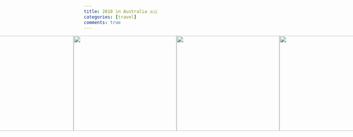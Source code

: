 ```yaml
---
title: 2018 in Australia 🇦🇺
categories: [travel]
comments: true
---
```

<div style="display: flex; justify-content: center;">
<img src="https://jieun-yyang.github.io/assets/img/perth1.JPG" style="width: 280px; height: 260px;"><br>
<img src="https://jieun-yyang.github.io/assets/img/perth2.jpg" style="width: 280px; height: 260px;"><br>
<img src="https://jieun-yyang.github.io/assets/img/perth3.jpg" style="width: 280px; height: 260px;"><br>
<img src="https://jieun-yyang.github.io/assets/img/perth4.jpg" style="width: 280px; height: 260px;"><br>
<img src="https://jieun-yyang.github.io/assets/img/perth5.JPG" style="width: 280px; height: 260px;"><br>
<img src="https://jieun-yyang.github.io/assets/img/perth6.jpg" style="width: 280px; height: 260px;"><br>
<img src="https://jieun-yyang.github.io/assets/img/perth7.jpg" style="width: 280px; height: 260px;"><br>
<img src="https://jieun-yyang.github.io/assets/img/perth8.jpg" style="width: 280px; height: 260px;"><br>
<img src="https://jieun-yyang.github.io/assets/img/perth9.jpg" style="width: 280px; height: 260px;"><br>
<img src="https://jieun-yyang.github.io/assets/img/perth10.JPG" style="width: 280px; height: 260px;"><br>
<img src="https://jieun-yyang.github.io/assets/img/perth11.jpg" style="width: 280px; height: 260px;"><br>
<img src="https://jieun-yyang.github.io/assets/img/perth12.jpg" style="width: 280px; height: 260px;"><br>
<div>
